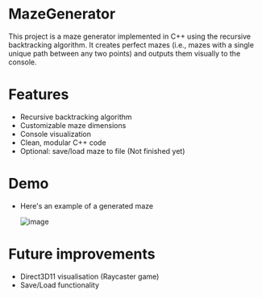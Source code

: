 # MazeGenerator
This project is a maze generator implemented in C++ using the recursive backtracking algorithm. It creates perfect mazes (i.e., mazes with a single unique path between any two points) and outputs them visually to the console.

# Features
- Recursive backtracking algorithm
- Customizable maze dimensions
- Console visualization
- Clean, modular C++ code
- Optional: save/load maze to file (Not finished yet)

# Demo
- Here's an example of a generated maze

  ![image](https://github.com/user-attachments/assets/75ed1d0e-0e3c-453a-8980-0b2f28d3959e)

# Future improvements
- Direct3D11 visualisation (Raycaster game)
- Save/Load functionality
